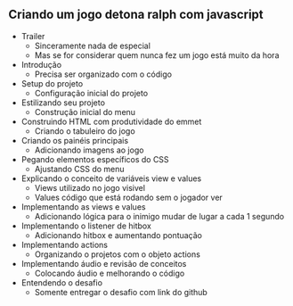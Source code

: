 ## Criando um jogo detona ralph com javascript
- Trailer
    - Sinceramente nada de especial
    - Mas se for considerar quem nunca fez um jogo está muito da hora
- Introdução
    - Precisa ser organizado com o código
- Setup do projeto
    - Configuração inicial do projeto
- Estilizando seu projeto
    - Construção inicial do menu
- Construindo HTML com produtividade do emmet
    - Criando o tabuleiro do jogo
- Criando os painéis principais
    - Adicionando imagens ao jogo
- Pegando elementos específicos do CSS
    - Ajustando CSS do menu
- Explicando o conceito de variáveis view e values
    - Views utilizado no jogo visivel
    - Values código que está rodando sem o jogador ver
- Implementando as views e values
    - Adicionando lógica para o inimigo mudar de lugar a cada 1 segundo
- Implementando o listener de hitbox
    - Adicionando hitbox e aumentando pontuação
- Implementando actions
    - Organizando o projetos com o objeto actions
- Implementando áudio e revisão de conceitos
    - Colocando áudio e melhorando o código
- Entendendo o desafio
    - Somente entregar o desafio com link do github